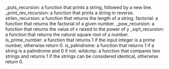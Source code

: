 _puts_recursion: a function that prints a string, followed by a new line.
_print_rev_recursion: a function that prints a string in reverse.
strlen_recursion:  a function that returns the length of a string.
factorial: a function that returns the factorial of a given number.
_pow_recursion: a function that returns the value of x raised to the power of y
_sqrt_recursion: a function that returns the natural square root of a number.
is_prime_number:  a function that returns 1 if the input integer is a prime number, otherwise return 0.
is_palindrome: a function that returns 1 if a string is a palindrome and 0 if not.
wildcmp: a function that compares two strings and returns 1 if the strings can be considered identical, otherwise return 0.
